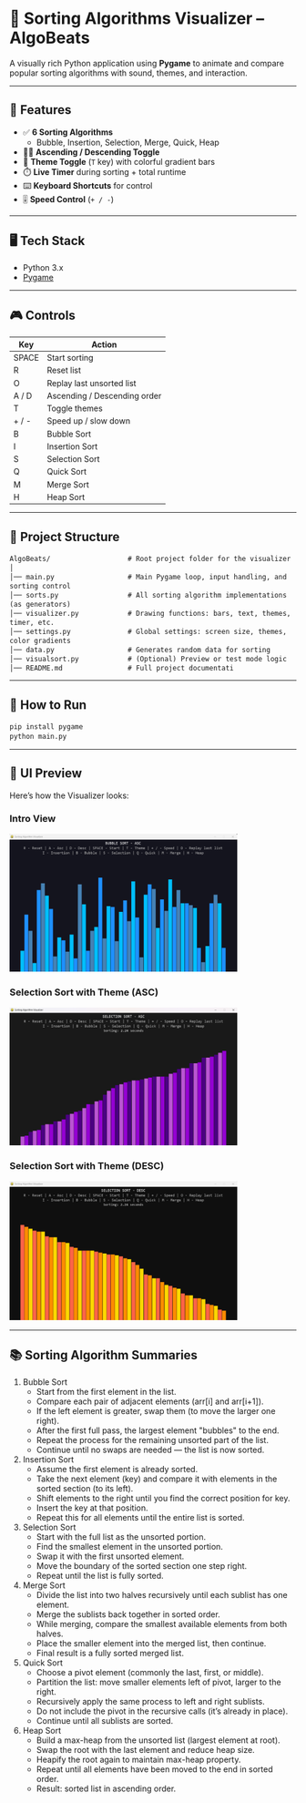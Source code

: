 # 🔢 Sorting Algorithms Visualizer – AlgoBeats

A visually rich Python application using **Pygame** to animate and compare popular sorting algorithms with sound, themes, and interaction.

---

## 🎯 Features

- ✅ **6 Sorting Algorithms**
  - Bubble, Insertion, Selection, Merge, Quick, Heap
- 🔼🔽 **Ascending / Descending Toggle**
- 🎨 **Theme Toggle** (`T` key) with colorful gradient bars
- ⏱️ **Live Timer** during sorting + total runtime
- ⌨️ **Keyboard Shortcuts** for control
- 🎚️ **Speed Control** (`+ / -`)

---

## 🖥️ Tech Stack

- Python 3.x
- [Pygame](https://www.pygame.org/)

---

## 🎮 Controls

| Key          | Action                          |
|--------------|----------------------------------|
| SPACE      | Start sorting                    |
| R          | Reset list                       |
| O          | Replay last unsorted list        |
| A / D    | Ascending / Descending order     |
| T          | Toggle themes                    |
| + / -    | Speed up / slow down             |
| B          | Bubble Sort                      |
| I          | Insertion Sort                   |
| S          | Selection Sort                   |
| Q          | Quick Sort                       |
| M          | Merge Sort                       |
| H          | Heap Sort                        |

---

## 📁 Project Structure

```plaintext
AlgoBeats/                   # Root project folder for the visualizer
│
│── main.py                  # Main Pygame loop, input handling, and sorting control
│── sorts.py                 # All sorting algorithm implementations (as generators)
│── visualizer.py            # Drawing functions: bars, text, themes, timer, etc.
│── settings.py              # Global settings: screen size, themes, color gradients
│── data.py                  # Generates random data for sorting
│── visualsort.py            # (Optional) Preview or test mode logic
│── README.md                # Full project documentati
```

---

## 🚀 How to Run

```bash
pip install pygame
python main.py
```

---

## 🎨 UI Preview

Here’s how the Visualizer looks:

### Intro View
<img src="https://github.com/CharviBasappa/AlgoBeats_Pygorithm/blob/main/screenshots/Intro.png?raw=true" width="400"/>

### Selection Sort with Theme (ASC)
<img src="https://github.com/CharviBasappa/AlgoBeats_Pygorithm/blob/main/screenshots/SelectionSort_Theme_ASC.png?raw=true" width="400"/>

### Selection Sort with Theme (DESC)
<img src="https://github.com/CharviBasappa/AlgoBeats_Pygorithm/blob/main/screenshots/SelectionSort_Theme_DESC.png?raw=true" width="400"/>


---

## 📚 Sorting Algorithm Summaries

1. Bubble Sort
   - Start from the first element in the list.
   - Compare each pair of adjacent elements (arr[i] and arr[i+1]).
   - If the left element is greater, swap them (to move the larger one right).
   - After the first full pass, the largest element "bubbles" to the end.
   - Repeat the process for the remaining unsorted part of the list.
   - Continue until no swaps are needed — the list is now sorted.
2. Insertion Sort
   - Assume the first element is already sorted.
   - Take the next element (key) and compare it with elements in the sorted section (to its left).
   - Shift elements to the right until you find the correct position for key.
   - Insert the key at that position.
   - Repeat this for all elements until the entire list is sorted.
3. Selection Sort
   - Start with the full list as the unsorted portion.
   - Find the smallest element in the unsorted portion.
   - Swap it with the first unsorted element.
   - Move the boundary of the sorted section one step right.
   - Repeat until the list is fully sorted.
4. Merge Sort
   - Divide the list into two halves recursively until each sublist has one element.
   - Merge the sublists back together in sorted order.
   - While merging, compare the smallest available elements from both halves.
   - Place the smaller element into the merged list, then continue.
   - Final result is a fully sorted merged list.
5. Quick Sort
   - Choose a pivot element (commonly the last, first, or middle).
   - Partition the list: move smaller elements left of pivot, larger to the right.
   - Recursively apply the same process to left and right sublists.
   - Do not include the pivot in the recursive calls (it’s already in place).
   - Continue until all sublists are sorted.
6. Heap Sort
   - Build a max-heap from the unsorted list (largest element at root).
   - Swap the root with the last element and reduce heap size.
   - Heapify the root again to maintain max-heap property.
   - Repeat until all elements have been moved to the end in sorted order.
   - Result: sorted list in ascending order.
